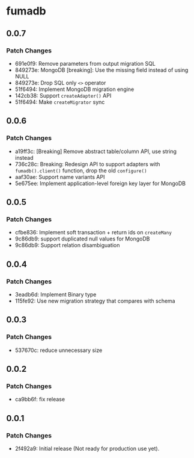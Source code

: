 # fumadb

## 0.0.7

### Patch Changes

- 691e0f9: Remove parameters from output migration SQL
- 849273e: MongoDB [breaking]: Use the missing field instead of using NULL
- 849273e: Drop SQL only `<>` operator
- 51f6494: Implement MongoDB migration engine
- 142cb38: Support `createAdapter()` API
- 51f6494: Make `createMigrator` sync

## 0.0.6

### Patch Changes

- a19ff3c: [Breaking] Remove abstract table/column API, use string instead
- 736c28c: Breaking: Redesign API to support adapters with `fumadb().client()` function, drop the old `configure()`
- aaf30ae: Support name variants API
- 5e675ee: Implement application-level foreign key layer for MongoDB

## 0.0.5

### Patch Changes

- cfbe836: Implement soft transaction + return ids on `createMany`
- 9c86db9: support duplicated null values for MongoDB
- 9c86db9: Support relation disambiguation

## 0.0.4

### Patch Changes

- 3eadb6d: Implement Binary type
- 115fe92: Use new migration strategy that compares with schema

## 0.0.3

### Patch Changes

- 537670c: reduce unnecessary size

## 0.0.2

### Patch Changes

- ca9bb6f: fix release

## 0.0.1

### Patch Changes

- 2f492a9: Initial release (Not ready for production use yet).
